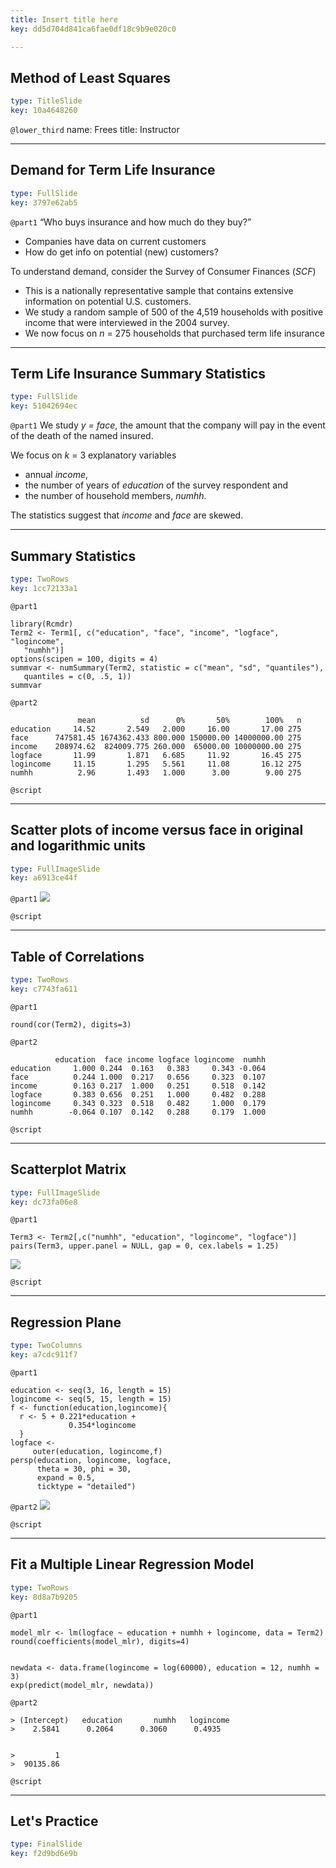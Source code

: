 ```yaml
---
title: Insert title here
key: dd5d704d841ca6fae0df18c9b9e020c0

---
```

## Method of Least Squares

```yaml
type: TitleSlide
key: 10a4648260
```





`@lower_third`
name: Frees
title: Instructor




---
## Demand for Term Life Insurance

```yaml
type: FullSlide
key: 3797e62ab5
```

`@part1`
“Who buys insurance and how much do they buy?”
- Companies have data on current customers
- How do get info on potential (new) customers?

To understand demand, consider the Survey of Consumer Finances (*SCF*)
- This is a nationally representative sample that contains extensive information on potential U.S. customers.
- We study a random sample of 500 of the 4,519 households with positive income that were interviewed in the 2004 survey.
- We now focus on *n* = 275 households that purchased term life insurance








---
## Term Life Insurance Summary Statistics

```yaml
type: FullSlide
key: 51042694ec
```

`@part1`
We study *y = face*, the amount that the company will pay in the event of the death of the named insured.

 We focus on *k* = 3 explanatory variables
- annual *income*,
- the number of years of *education* of the survey respondent and
- the number of household members, *numhh*.

The statistics suggest that *income* and *face* are skewed.








---
## Summary Statistics

```yaml
type: TwoRows
key: 1cc72133a1
```

`@part1`
```
library(Rcmdr)
Term2 <- Term1[, c("education", "face", "income", "logface", "logincome", 
   "numhh")]
options(scipen = 100, digits = 4)
summvar <- numSummary(Term2, statistic = c("mean", "sd", "quantiles"), 
   quantiles = c(0, .5, 1))
summvar
```

`@part2`
```
               mean          sd      0%       50%        100%   n
education     14.52       2.549   2.000     16.00       17.00 275
face      747581.45 1674362.433 800.000 150000.00 14000000.00 275
income    208974.62  824009.775 260.000  65000.00 10000000.00 275
logface       11.99       1.871   6.685     11.92       16.45 275
logincome     11.15       1.295   5.561     11.08       16.12 275
numhh          2.96       1.493   1.000      3.00        9.00 275
```




`@script`




---
## Scatter plots of income versus face in original and logarithmic units

```yaml
type: FullImageSlide
key: a6913ce44f
```

`@part1`
![](https://assets.datacamp.com/production/repositories/2610/datasets/4452970eef5312f68838ed2ebb931dcdab764795/Ch3TermLifeBasic.png)





`@script`




---
## Table of Correlations

```yaml
type: TwoRows
key: c7743fa611
```

`@part1`
```
round(cor(Term2), digits=3)
```

`@part2`
```
          education  face income logface logincome  numhh
education     1.000 0.244  0.163   0.383     0.343 -0.064
face          0.244 1.000  0.217   0.656     0.323  0.107
income        0.163 0.217  1.000   0.251     0.518  0.142
logface       0.383 0.656  0.251   1.000     0.482  0.288
logincome     0.343 0.323  0.518   0.482     1.000  0.179
numhh        -0.064 0.107  0.142   0.288     0.179  1.000
```




`@script`




---
## Scatterplot Matrix

```yaml
type: FullImageSlide
key: dc73fa06e8
```

`@part1`
```
Term3 <- Term2[,c("numhh", "education", "logincome", "logface")]
pairs(Term3, upper.panel = NULL, gap = 0, cex.labels = 1.25)
```
![](https://assets.datacamp.com/production/repositories/2610/datasets/4dac4bced7e97117a48043eb418240ffaa3ba4e2/Ch3ScatterplotMatrix.png)





`@script`




---
## Regression Plane

```yaml
type: TwoColumns
key: a7cdc911f7
```

`@part1`
```
education <- seq(3, 16, length = 15)
logincome <- seq(5, 15, length = 15)
f <- function(education,logincome){ 
  r <- 5 + 0.221*education + 
             0.354*logincome
  }
logface <- 
     outer(education, logincome,f)
persp(education, logincome, logface, 
      theta = 30, phi = 30, 
      expand = 0.5, 
      ticktype = "detailed")
```

`@part2`
![](https://assets.datacamp.com/production/repositories/2610/datasets/65af12e346237f01d770c86d32ec484c8bb02127/Ch3RegressionPlane.png)




`@script`




---
## Fit a Multiple Linear Regression Model

```yaml
type: TwoRows
key: 8d8a7b9205
```

`@part1`
```
model_mlr <- lm(logface ~ education + numhh + logincome, data = Term2)
round(coefficients(model_mlr), digits=4)


newdata <- data.frame(logincome = log(60000), education = 12, numhh = 3)
exp(predict(model_mlr, newdata))
```

`@part2`
```
> (Intercept)   education       numhh   logincome 
>    2.5841      0.2064      0.3060      0.4935 


>         1 
>  90135.86 
```




`@script`




---
## Let's Practice

```yaml
type: FinalSlide
key: f2d9bd6e9b
```









